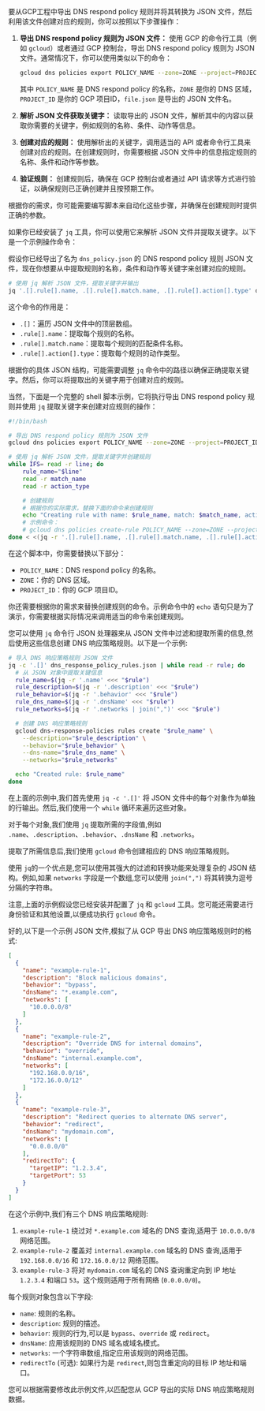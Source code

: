 要从GCP工程中导出 DNS respond policy 规则并将其转换为 JSON 文件，然后利用该文件创建对应的规则，你可以按照以下步骤操作：

1. **导出 DNS respond policy 规则为 JSON 文件：** 
   使用 GCP 的命令行工具（例如 `gcloud`）或者通过 GCP 控制台，导出 DNS respond policy 规则为 JSON 文件。通常情况下，你可以使用类似以下的命令：

   ```bash
   gcloud dns policies export POLICY_NAME --zone=ZONE --project=PROJECT_ID --destination=file.json
   ```

   其中 `POLICY_NAME` 是 DNS respond policy 的名称，`ZONE` 是你的 DNS 区域，`PROJECT_ID` 是你的 GCP 项目ID，`file.json` 是导出的 JSON 文件名。

2. **解析 JSON 文件获取关键字：** 
   读取导出的 JSON 文件，解析其中的内容以获取你需要的关键字，例如规则的名称、条件、动作等信息。

3. **创建对应的规则：** 
   使用解析出的关键字，调用适当的 API 或者命令行工具来创建对应的规则。在创建规则时，你需要根据 JSON 文件中的信息指定规则的名称、条件和动作等参数。

4. **验证规则：**
   创建规则后，确保在 GCP 控制台或者通过 API 请求等方式进行验证，以确保规则已正确创建并且按预期工作。

根据你的需求，你可能需要编写脚本来自动化这些步骤，并确保在创建规则时提供正确的参数。

如果你已经安装了 `jq` 工具，你可以使用它来解析 JSON 文件并提取关键字。以下是一个示例操作命令：

假设你已经导出了名为 `dns_policy.json` 的 DNS respond policy 规则 JSON 文件，现在你想要从中提取规则的名称，条件和动作等关键字来创建对应的规则。

```bash
# 使用 jq 解析 JSON 文件，提取关键字并输出
jq '.[].rule[].name, .[].rule[].match.name, .[].rule[].action[].type' dns_policy.json
```

这个命令的作用是：

- `.[]`：遍历 JSON 文件中的顶层数组。
- `.rule[].name`：提取每个规则的名称。
- `.rule[].match.name`：提取每个规则的匹配条件名称。
- `.rule[].action[].type`：提取每个规则的动作类型。

根据你的具体 JSON 结构，可能需要调整 `jq` 命令中的路径以确保正确提取关键字。然后，你可以将提取出的关键字用于创建对应的规则。

当然，下面是一个完整的 shell 脚本示例，它将执行导出 DNS respond policy 规则并使用 `jq` 提取关键字来创建对应规则的操作：

```bash
#!/bin/bash

# 导出 DNS respond policy 规则为 JSON 文件
gcloud dns policies export POLICY_NAME --zone=ZONE --project=PROJECT_ID --destination=dns_policy.json

# 使用 jq 解析 JSON 文件，提取关键字并创建规则
while IFS= read -r line; do
    rule_name="$line"
    read -r match_name
    read -r action_type

    # 创建规则
    # 根据你的实际需求，替换下面的命令来创建规则
    echo "Creating rule with name: $rule_name, match: $match_name, action: $action_type"
    # 示例命令：
    # gcloud dns policies create-rule POLICY_NAME --zone=ZONE --project=PROJECT_ID --name="$rule_name" --match="$match_name" --action="$action_type"
done < <(jq -r '.[].rule[].name, .[].rule[].match.name, .[].rule[].action[].type' dns_policy.json)
```

在这个脚本中，你需要替换以下部分：

- `POLICY_NAME`：DNS respond policy 的名称。
- `ZONE`：你的 DNS 区域。
- `PROJECT_ID`：你的 GCP 项目ID。

你还需要根据你的需求来替换创建规则的命令。示例命令中的 `echo` 语句只是为了演示，你需要根据实际情况来调用适当的命令来创建规则。

您可以使用 `jq` 命令行 JSON 处理器来从 JSON 文件中过滤和提取所需的信息,然后使用这些信息创建 DNS 响应策略规则。以下是一个示例:

```bash
# 导入 DNS 响应策略规则 JSON 文件
jq -c '.[]' dns_response_policy_rules.json | while read -r rule; do
  # 从 JSON 对象中提取关键信息
  rule_name=$(jq -r '.name' <<< "$rule")
  rule_description=$(jq -r '.description' <<< "$rule")
  rule_behavior=$(jq -r '.behavior' <<< "$rule")
  rule_dns_name=$(jq -r '.dnsName' <<< "$rule")
  rule_networks=$(jq -r '.networks | join(",")' <<< "$rule")

  # 创建 DNS 响应策略规则
  gcloud dns-response-policies rules create "$rule_name" \
    --description="$rule_description" \
    --behavior="$rule_behavior" \
    --dns-name="$rule_dns_name" \
    --networks="$rule_networks"

  echo "Created rule: $rule_name"
done
```

在上面的示例中,我们首先使用 `jq -c '.[]'` 将 JSON 文件中的每个对象作为单独的行输出。然后,我们使用一个 `while` 循环来遍历这些对象。

对于每个对象,我们使用 `jq` 提取所需的字段值,例如 `.name`、`.description`、`.behavior`、`.dnsName` 和 `.networks`。

提取了所需信息后,我们使用 `gcloud` 命令创建相应的 DNS 响应策略规则。

使用 `jq`的一个优点是,您可以使用其强大的过滤和转换功能来处理复杂的 JSON 结构。例如,如果 `networks` 字段是一个数组,您可以使用 `join(",")` 将其转换为逗号分隔的字符串。

注意,上面的示例假设您已经安装并配置了 `jq` 和 `gcloud` 工具。您可能还需要进行身份验证和其他设置,以便成功执行 `gcloud` 命令。


好的,以下是一个示例 JSON 文件,模拟了从 GCP 导出 DNS 响应策略规则时的格式:

```json
[
  {
    "name": "example-rule-1",
    "description": "Block malicious domains",
    "behavior": "bypass",
    "dnsName": "*.example.com",
    "networks": [
      "10.0.0.0/8"
    ]
  },
  {
    "name": "example-rule-2",
    "description": "Override DNS for internal domains",
    "behavior": "override",
    "dnsName": "internal.example.com",
    "networks": [
      "192.168.0.0/16",
      "172.16.0.0/12"
    ]
  },
  {
    "name": "example-rule-3",
    "description": "Redirect queries to alternate DNS server",
    "behavior": "redirect",
    "dnsName": "mydomain.com",
    "networks": [
      "0.0.0.0/0"
    ],
    "redirectTo": {
      "targetIP": "1.2.3.4",
      "targetPort": 53
    }
  }
]
```

在这个示例中,我们有三个 DNS 响应策略规则:

1. `example-rule-1` 绕过对 `*.example.com` 域名的 DNS 查询,适用于 `10.0.0.0/8` 网络范围。
2. `example-rule-2` 覆盖对 `internal.example.com` 域名的 DNS 查询,适用于 `192.168.0.0/16` 和 `172.16.0.0/12` 网络范围。
3. `example-rule-3` 将对 `mydomain.com` 域名的 DNS 查询重定向到 IP 地址 `1.2.3.4` 和端口 `53`。这个规则适用于所有网络 (`0.0.0.0/0`)。

每个规则对象包含以下字段:

- `name`: 规则的名称。
- `description`: 规则的描述。
- `behavior`: 规则的行为,可以是 `bypass`、`override` 或 `redirect`。
- `dnsName`: 应用该规则的 DNS 域名或域名模式。
- `networks`: 一个字符串数组,指定应用该规则的网络范围。
- `redirectTo` (可选): 如果行为是 `redirect`,则包含重定向的目标 IP 地址和端口。

您可以根据需要修改此示例文件,以匹配您从 GCP 导出的实际 DNS 响应策略规则数据。

